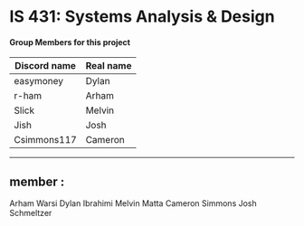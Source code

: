 # IS 431: Systems Analysis & Design
#### Group Members for this project
|Discord name| Real name   |
|------------|-------------|
|easymoney   |	Dylan 	   |
|r-ham		 |	Arham	   |
|Slick	     |	Melvin	   |
|Jish		 |	Josh	   |
|Csimmons117 |	Cameron	   |
----------------------------

member :
----------
Arham Warsi
Dylan Ibrahimi
Melvin Matta
Cameron Simmons
Josh Schmeltzer